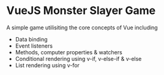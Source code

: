 # VueJS Monster Slayer Game

A simple game utilisiting the core concepts of Vue including
- Data binding
- Event listeners
- Methods, computer properties & watchers
- Conditional rendering using v-if, v-else-if & v-else
- List rendering using v-for
